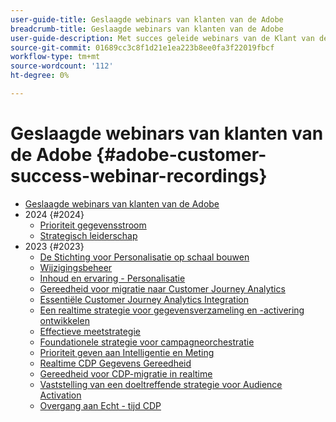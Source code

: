 ```yaml
---
user-guide-title: Geslaagde webinars van klanten van de Adobe
breadcrumb-title: Geslaagde webinars van klanten van de Adobe
user-guide-description: Met succes geleide webinars van de Klant van de Adobe die worden ontworpen om u bij het optimaliseren van uw investering in het Experience Cloud van de Adobe te helpen. Vergroot waardevolle inzichten om de waarde te maximaliseren en de acceptatie van oplossingen voor Adoben te vergroten.
source-git-commit: 01689cc3c8f1d21e1ea223b8ee0fa3f22019fbcf
workflow-type: tm+mt
source-wordcount: '112'
ht-degree: 0%

---
```



# Geslaagde webinars van klanten van de Adobe {#adobe-customer-success-webinar-recordings}

+ [Geslaagde webinars van klanten van de Adobe](overview.md)
+ 2024 {#2024}
   + [Prioriteit gegevensstroom](2024/data-stream-prioritization.md)
   + [Strategisch leiderschap](2024/strategic-leadership.md)
+ 2023 {#2023}
   + [De Stichting voor Personalisatie op schaal bouwen](2023/personalization-at-scale.md)
   + [Wijzigingsbeheer](2023/change-management.md)
   + [Inhoud en ervaring - Personalisatie](2023/content-experiences-personalization.md)
   + [Gereedheid voor migratie naar Customer Journey Analytics](2023/cja-migration-readiness.md)
   + [Essentiële Customer Journey Analytics Integration](2023/cja-integration-essentials.md)
   + [Een realtime strategie voor gegevensverzameling en -activering ontwikkelen](2023/data-collection-activation-strategy.md)
   + [Effectieve meetstrategie](2023/measurement-strategy.md)
   + [Foundationele strategie voor campagneorchestratie](2023/foundational-strategy-campaign.md)
   + [Prioriteit geven aan Intelligentie en Meting](2023/intelligence-and-measurement.md)
   + [Realtime CDP Gegevens Gereedheid](2023/rtcdp-migration-data-readiness.md)
   + [Gereedheid voor CDP-migratie in realtime](2023/rtcdp-migration-readiness.md)
   + [Vaststelling van een doeltreffende strategie voor Audience Activation](2023/audience-activation.md)
   + [Overgang aan Echt - tijd CDP](2023/aam-to-rtcdp.md)
